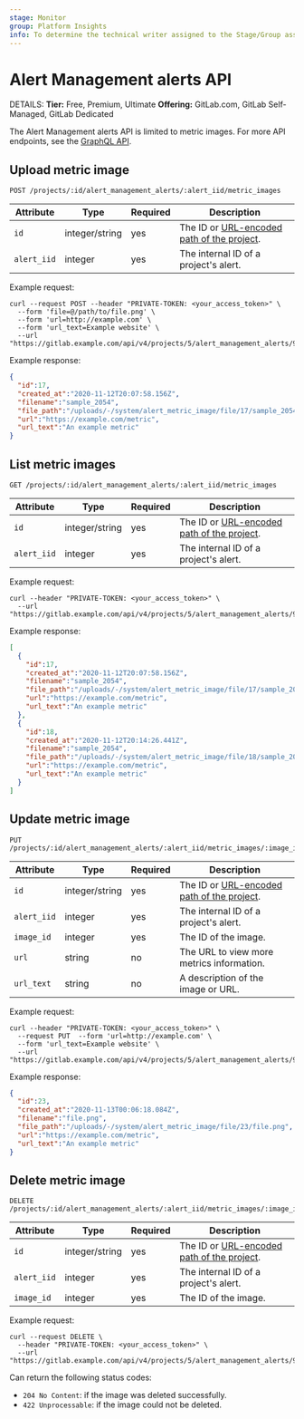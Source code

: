 ```yaml
---
stage: Monitor
group: Platform Insights
info: To determine the technical writer assigned to the Stage/Group associated with this page, see https://handbook.gitlab.com/handbook/product/ux/technical-writing/#assignments
---
```


# Alert Management alerts API

DETAILS:
**Tier:** Free, Premium, Ultimate
**Offering:** GitLab.com, GitLab Self-Managed, GitLab Dedicated

The Alert Management alerts API is limited to metric images. For more API endpoints, see the
[GraphQL API](graphql/reference/index.md#alertmanagementalert).

## Upload metric image

```plaintext
POST /projects/:id/alert_management_alerts/:alert_iid/metric_images
```

| Attribute   | Type           | Required | Description |
|-------------|----------------|----------|-------------|
| `id`        | integer/string | yes      | The ID or [URL-encoded path of the project](rest/index.md#namespaced-paths). |
| `alert_iid` | integer        | yes      | The internal ID of a project's alert. |

Example request:

```shell
curl --request POST --header "PRIVATE-TOKEN: <your_access_token>" \
  --form 'file=@/path/to/file.png' \
  --form 'url=http://example.com' \
  --form 'url_text=Example website' \
  --url "https://gitlab.example.com/api/v4/projects/5/alert_management_alerts/93/metric_images"
```

Example response:

```json
{
  "id":17,
  "created_at":"2020-11-12T20:07:58.156Z",
  "filename":"sample_2054",
  "file_path":"/uploads/-/system/alert_metric_image/file/17/sample_2054.png",
  "url":"https://example.com/metric",
  "url_text":"An example metric"
}
```

## List metric images

```plaintext
GET /projects/:id/alert_management_alerts/:alert_iid/metric_images
```

| Attribute   | Type           | Required | Description |
|-------------|----------------|----------|-------------|
| `id`        | integer/string | yes      | The ID or [URL-encoded path of the project](rest/index.md#namespaced-paths). |
| `alert_iid` | integer        | yes      | The internal ID of a project's alert. |

Example request:

```shell
curl --header "PRIVATE-TOKEN: <your_access_token>" \
  --url "https://gitlab.example.com/api/v4/projects/5/alert_management_alerts/93/metric_images"
```

Example response:

```json
[
  {
    "id":17,
    "created_at":"2020-11-12T20:07:58.156Z",
    "filename":"sample_2054",
    "file_path":"/uploads/-/system/alert_metric_image/file/17/sample_2054.png",
    "url":"https://example.com/metric",
    "url_text":"An example metric"
  },
  {
    "id":18,
    "created_at":"2020-11-12T20:14:26.441Z",
    "filename":"sample_2054",
    "file_path":"/uploads/-/system/alert_metric_image/file/18/sample_2054.png",
    "url":"https://example.com/metric",
    "url_text":"An example metric"
  }
]
```

## Update metric image

```plaintext
PUT /projects/:id/alert_management_alerts/:alert_iid/metric_images/:image_id
```

| Attribute   | Type           | Required | Description |
|-------------|----------------|----------|-------------|
| `id`        | integer/string | yes      | The ID or [URL-encoded path of the project](rest/index.md#namespaced-paths). |
| `alert_iid` | integer        | yes      | The internal ID of a project's alert. |
| `image_id`  | integer        | yes      | The ID of the image. |
| `url`       | string         | no       | The URL to view more metrics information. |
| `url_text`  | string         | no       | A description of the image or URL. |

Example request:

```shell
curl --header "PRIVATE-TOKEN: <your_access_token>" \
  --request PUT  --form 'url=http://example.com' \
  --form 'url_text=Example website' \
  --url "https://gitlab.example.com/api/v4/projects/5/alert_management_alerts/93/metric_images/1"
```

Example response:

```json
{
  "id":23,
  "created_at":"2020-11-13T00:06:18.084Z",
  "filename":"file.png",
  "file_path":"/uploads/-/system/alert_metric_image/file/23/file.png",
  "url":"https://example.com/metric",
  "url_text":"An example metric"
}
```

## Delete metric image

```plaintext
DELETE /projects/:id/alert_management_alerts/:alert_iid/metric_images/:image_id
```

| Attribute   | Type           | Required | Description |
|-------------|----------------|----------|-------------|
| `id`        | integer/string | yes      | The ID or [URL-encoded path of the project](rest/index.md#namespaced-paths). |
| `alert_iid` | integer        | yes      | The internal ID of a project's alert. |
| `image_id`  | integer        | yes      | The ID of the image. |

Example request:

```shell
curl --request DELETE \
  --header "PRIVATE-TOKEN: <your_access_token>" \
  --url  "https://gitlab.example.com/api/v4/projects/5/alert_management_alerts/93/metric_images/1"
```

Can return the following status codes:

- `204 No Content`: if the image was deleted successfully.
- `422 Unprocessable`: if the image could not be deleted.
